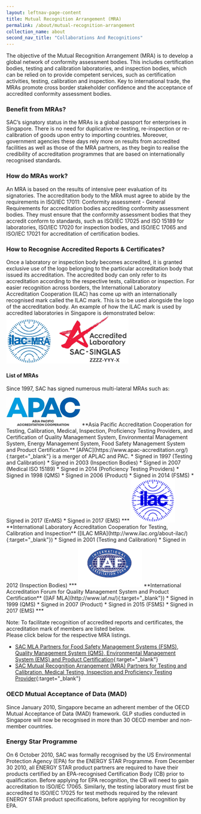 ```yaml
---
layout: leftnav-page-content
title: Mutual Recognition Arrangement (MRA)
permalink: /about/mutual-recognition-arrangement
collection_name: about
second_nav_title: "Collaborations And Recognitions"
---
```


The objective of the Mutual Recognition Arrangement (MRA) is to develop a global network of conformity assessment bodies. This includes certification bodies, testing and calibration laboratories, and inspection bodies, which can be relied on to provide competent services, such as certification activities, testing, calibration and inspection. Key to international trade, the MRAs promote cross border stakeholder confidence and the acceptance of accredited conformity assessment bodies. 

### Benefit from MRAs?
SAC’s signatory status in the MRAs is a global passport for enterprises in Singapore. There is no need for duplicative re-testing, re-inspection or re-calibration of goods upon entry to importing countries. Moreover, government agencies these days rely more on results from accredited facilities as well as those of the MRA partners, as they begin to realise the credibility of accreditation programmes that are based on internationally recognised standards. 

### How do MRAs work?
An MRA is based on the results of intensive peer evaluation of its signatories. The accreditation body to the MRA must agree to abide by the requirements in ISO/IEC 17011: Conformity assessment - General Requirements for accreditation bodies accrediting conformity assessment bodies. They must ensure that the conformity assessment bodies that they accredit conform to standards, such as ISO/IEC 17025 and ISO 15189 for laboratories, ISO/IEC 17020 for inspection bodies, and ISO/IEC 17065 and ISO/IEC 17021 for accreditation of certification bodies.

### How to Recognise Accredited Reports & Certificates?
Once a laboratory or inspection body becomes accredited, it is granted exclusive use of the logo belonging to the particular accreditation body that issued its accreditation. The accredited body can only refer to its accreditation according to the respective tests, calibration or inspection. For easier recognition across borders, the International Laboratory Accreditation Cooperation (ILAC) has come up with an internationally recognised mark called the ILAC mark. This is to be used alongside the logo of the accreditation body. An example of how the ILAC mark is used by accredited laboratories in Singapore is demonstrated below:
<img src="/images/SAC_singlas_ with_ilac_2.jpg" alt="SAC Singlas with ILAC" style="height:127px;width:327px;margin-left:0;"/>

#### List of MRAs
Since 1997, SAC has signed numerous multi-lateral MRAs such as: 

<img src="/images/APAC_logo.jpg" alt="APAC Logo" style="height:79px;width:198px;margin-left:0;"/>
**Asia Pacific Accreditation Cooperation for Testing, Calibration, Medical, Inspection, Proficiency Testing Providers, and Certification of Quality Management System, Environmental Management System, Energy Management System, Food Safety Management System and Product Certification.**  
[APAC](https://www.apac-accreditation.org/){:target="_blank"} is a merger of APLAC and PAC.  
* Signed in 1997 (Testing and Calibration)
* Signed in 2003 (Inspection Bodies)
* Signed in 2007 (Medical ISO 15189)
* Signed in 2014 (Proficiency Testing Providers)
* Signed in 1998 (QMS)
* Signed in 2006 (Product)
* Signed in 2014 (FSMS)
* Signed in 2017 (EnMS)
* Signed in 2017 (EMS)
***

<img src="/images/ILAC_logo.jpg" alt="ILAC Logo" style="height:118px;width:118px;margin-left:0;"/>
**International Laboratory Accreditation Cooperation  for Testing, Calibration and Inspection** ([ILAC MRA](http://www.ilac.org/about-ilac/){:target="_blank"})
* Signed in 2001 (Testing and Calibration)
* Signed in 2012 (Inspection Bodies)
***

<img src="/images/iaf.gif" alt="IAF Logo" style="height:119px;width:171px;margin-left:0;"/>
**International Accreditation Forum for Quality Management System and Product Certification** ([IAF MLA](http://www.iaf.nu/){:target="_blank"})
* Signed in 1999 (QMS)
* Signed in 2007 (Product)
* Signed in 2015 (FSMS)
* Signed in 2017 (EMS)
***

Note: To facilitate recognition of accredited reports and certificates, the accreditation mark of members are listed below.  
Please click below for the respective MRA listings.

* [SAC MLA Partners for Food Safety Management Systems (FSMS), Quality Management System (QMS), Environmental Management System (EMS) and Product Certification](https://www.iaf.nu//articles/IAF_MEMBERS_SIGNATORIES/4){:target="_blank"}
* [SAC Mutual Recognition Arrangement (MRA) Partners for Testing and Calibration, Medical Testing,    Inspection and Proficiency Testing Provider](https://ilac.org/signatory-search/){:target="_blank"}
 
### OECD Mutual Acceptance of Data (MAD)
Since January 2010, Singapore became an adherent member of the OECD Mutual Acceptance of Data (MAD) framework. GLP studies conducted in Singapore will now be recognised in more than 30 OECD member and non-member countries. 
 
### Energy Star Programme
On 6 October 2010, SAC was formally recognised by the US Environmental Protection Agency (EPA) for the ENERGY STAR Programme. From December 30 2010, all ENERGY STAR product partners are required to have their products certified by an EPA-recognised Certification Body (CB) prior to qualification. Before applying for EPA recognition, the CB will need to gain accreditation to ISO/IEC 17065. Similarly, the testing laboratory must first be accredited to ISO/IEC 17025 for test methods required by the relevant ENERGY STAR product specifications, before applying for recognition by EPA. 
